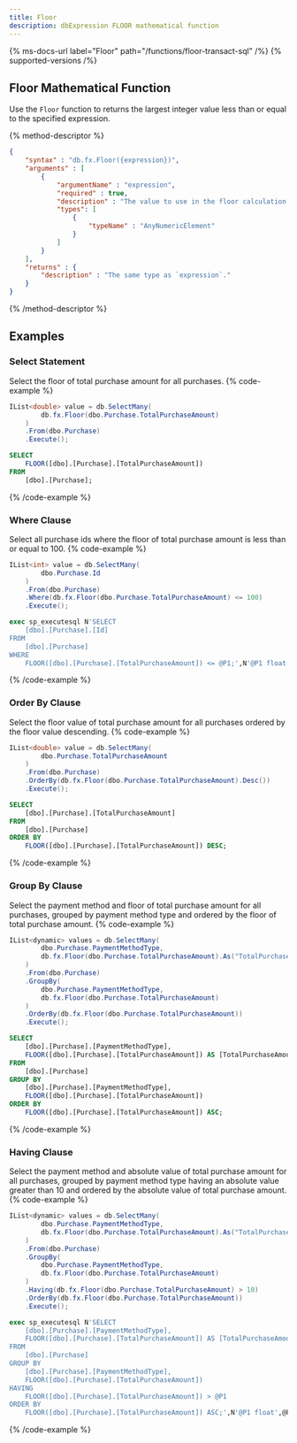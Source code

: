 ```yaml
---
title: Floor
description: dbExpression FLOOR mathematical function
---
```


{% ms-docs-url label="Floor" path="/functions/floor-transact-sql" /%}
{% supported-versions /%}

## Floor Mathematical Function

Use the `Floor` function to returns the largest integer value less than or equal to the specified expression.

{% method-descriptor %}
```json
{
    "syntax" : "db.fx.Floor({expression})",
    "arguments" : [
        {
            "argumentName" : "expression",
            "required" : true, 
            "description" : "The value to use in the floor calculation.",
            "types": [
                { 
                    "typeName" : "AnyNumericElement"
                }
            ]
        }
    ],
	"returns" : {
		"description" : "The same type as `expression`."
	}
}
```
{% /method-descriptor %}

## Examples
### Select Statement
Select the floor of total purchase amount for all purchases.
{% code-example %}
```csharp
IList<double> value = db.SelectMany(
        db.fx.Floor(dbo.Purchase.TotalPurchaseAmount)
    )
    .From(dbo.Purchase)
    .Execute();
```
```sql
SELECT
	FLOOR([dbo].[Purchase].[TotalPurchaseAmount])
FROM
	[dbo].[Purchase];
```
{% /code-example %}

### Where Clause
Select all purchase ids where the floor of total purchase amount is less than or equal to 100.
{% code-example %}
```csharp
IList<int> value = db.SelectMany(
        dbo.Purchase.Id
    )
    .From(dbo.Purchase)
    .Where(db.fx.Floor(dbo.Purchase.TotalPurchaseAmount) <= 100)
    .Execute();
```
```sql
exec sp_executesql N'SELECT
	[dbo].[Purchase].[Id]
FROM
	[dbo].[Purchase]
WHERE
	FLOOR([dbo].[Purchase].[TotalPurchaseAmount]) <= @P1;',N'@P1 float',@P1=100
```
{% /code-example %}

### Order By Clause
Select the floor value of total purchase amount for all purchases ordered by the floor value descending.
{% code-example %}
```csharp
IList<double> value = db.SelectMany(
        dbo.Purchase.TotalPurchaseAmount
    )
    .From(dbo.Purchase)
    .OrderBy(db.fx.Floor(dbo.Purchase.TotalPurchaseAmount).Desc())
    .Execute();
```
```sql
SELECT
	[dbo].[Purchase].[TotalPurchaseAmount]
FROM
	[dbo].[Purchase]
ORDER BY
	FLOOR([dbo].[Purchase].[TotalPurchaseAmount]) DESC;
```
{% /code-example %}

### Group By Clause
Select the payment method and floor of total purchase amount for all purchases, grouped by payment method type and ordered by the floor of total purchase amount.
{% code-example %}
```csharp
IList<dynamic> values = db.SelectMany(
        dbo.Purchase.PaymentMethodType,
        db.fx.Floor(dbo.Purchase.TotalPurchaseAmount).As("TotalPurchaseAmount")
    )
    .From(dbo.Purchase)
    .GroupBy(
        dbo.Purchase.PaymentMethodType,
        db.fx.Floor(dbo.Purchase.TotalPurchaseAmount)
    )
    .OrderBy(db.fx.Floor(dbo.Purchase.TotalPurchaseAmount))
    .Execute();
```
```sql
SELECT
	[dbo].[Purchase].[PaymentMethodType],
	FLOOR([dbo].[Purchase].[TotalPurchaseAmount]) AS [TotalPurchaseAmount]
FROM
	[dbo].[Purchase]
GROUP BY
	[dbo].[Purchase].[PaymentMethodType],
	FLOOR([dbo].[Purchase].[TotalPurchaseAmount])
ORDER BY
	FLOOR([dbo].[Purchase].[TotalPurchaseAmount]) ASC;
```
{% /code-example %}

### Having Clause
Select the payment method and absolute value of total purchase amount for all purchases, grouped by payment
method type having an absolute value greater than 10 and ordered by the absolute value of total purchase amount.
{% code-example %}
```csharp
IList<dynamic> values = db.SelectMany(
        dbo.Purchase.PaymentMethodType,
        db.fx.Floor(dbo.Purchase.TotalPurchaseAmount).As("TotalPurchaseAmount")
    )
    .From(dbo.Purchase)
    .GroupBy(
        dbo.Purchase.PaymentMethodType,
        db.fx.Floor(dbo.Purchase.TotalPurchaseAmount)
    )
    .Having(db.fx.Floor(dbo.Purchase.TotalPurchaseAmount) > 10)
    .OrderBy(db.fx.Floor(dbo.Purchase.TotalPurchaseAmount))
    .Execute();
```
```sql
exec sp_executesql N'SELECT
	[dbo].[Purchase].[PaymentMethodType],
	FLOOR([dbo].[Purchase].[TotalPurchaseAmount]) AS [TotalPurchaseAmount]
FROM
	[dbo].[Purchase]
GROUP BY
	[dbo].[Purchase].[PaymentMethodType],
	FLOOR([dbo].[Purchase].[TotalPurchaseAmount])
HAVING
	FLOOR([dbo].[Purchase].[TotalPurchaseAmount]) > @P1
ORDER BY
	FLOOR([dbo].[Purchase].[TotalPurchaseAmount]) ASC;',N'@P1 float',@P1=10
```
{% /code-example %}